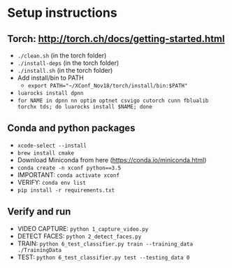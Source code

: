 # Setup instructions

## Torch: http://torch.ch/docs/getting-started.html
* `./clean.sh` (in the torch folder)
* `./install-deps` (in the torch folder)
* `./install.sh` (in the torch folder)
* Add install/bin to PATH
  - `export PATH="~/XConf_Nov18/torch/install/bin:$PATH"`
* `luarocks install dpnn`
* `for NAME in dpnn nn optim optnet csvigo cutorch cunn fblualib torchx tds; do luarocks install $NAME; done`

## Conda and python packages
* `xcode-select --install`
* `brew install cmake`
* Download Miniconda from here (https://conda.io/miniconda.html)
* `conda create -n xconf python==3.5`
* IMPORTANT: `conda activate xconf`
* VERIFY: `conda env list`
* `pip install -r requirements.txt`

## Verify and run
* VIDEO CAPTURE: `python 1_capture_video.py`
* DETECT FACES: `python 2_detect_faces.py`
* TRAIN: `python 6_test_classifier.py train --training_data ./TrainingData`
* TEST: `python 6_test_classifier.py test --testing_data 0`
